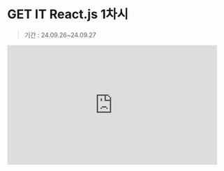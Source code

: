 # GET IT React.js 1차시
> 기간 : 24.09.26~24.09.27


<iframe width="481" height="274" src="https://www.youtube.com/embed/PjMbUsp3zPo" title="GETIT 5기 SW react교육 1차시" frameborder="0" allow="accelerometer; autoplay; clipboard-write; encrypted-media; gyroscope; picture-in-picture; web-share" referrerpolicy="strict-origin-when-cross-origin" allowfullscreen></iframe>
